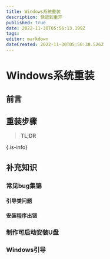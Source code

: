 ```yaml
---
title: Windows系统重装
description: 快进到重开
published: true
date: 2022-11-30T05:56:13.199Z
tags: 
editor: markdown
dateCreated: 2022-11-30T05:50:38.526Z
---
```


# Windows系统重装

## 前言

## 重装步骤

> **TL;DR**

{.is-info}

## 补充知识

### 常见bug集锦

#### 引导类问题

#### 安装程序出错

### 制作可启动安装U盘

### Windows引导
